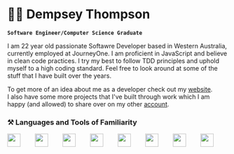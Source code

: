 # 👨‍💻 Dempsey Thompson 

**`Software Engineer/Computer Science Graduate`**

<!-- Bio -->
I am 22 year old passionate Softawre Developer based in Western Australia, currently employed at JourneyOne. I am proficient in JavaScript and believe in clean code practices. I try my best to follow TDD principles and uphold myself to a high coding standard. Feel free to look around at some of the stuff that I have built over the years.

To get more of an idea about me as a developer check out my [website](https://www.d-sons.com/).  
I also have some more projects that I've built through work which I am happy (and allowed) to share over on my other [account](https://github.com/dempseyt).
<!-- Development Tool and Language Icons -->
### ⚒️ Languages and Tools of Familiarity
<img align="left" style="padding-right:30px; width:30px; height:30px;" src="https://imgs.search.brave.com/hal1PgQLBcgo3zcQQYtiz_ydmTsNkJXQp0CWmPklOc4/rs:fit:860:0:0:0/g:ce/aHR0cHM6Ly9zdGF0/aWMtMDAuaWNvbmR1/Y2suY29tL2Fzc2V0/cy4wMC9qYXZhc2Ny/aXB0LWpzLWljb24t/NTEyeDUxMi1xM2ln/d2xuNi5wbmc"/>
<img align="left" style="padding-right:30px; width:30px; height:30px;" src="https://imgs.search.brave.com/MD4jvIqyGS1_OGlLM9kgOJLw1Yd0ShQwj3kYsbtgW1Q/rs:fit:860:0:0:0/g:ce/aHR0cHM6Ly9zdGF0/aWMtMDAuaWNvbmR1/Y2suY29tL2Fzc2V0/cy4wMC90eXBlc2Ny/aXB0LWljb24taWNv/bi01MTJ4NTEyLXlo/MHl1M3RhLnBuZw"/>
<img align="left" style="padding-right:30px; width:30px; height:30px;" src="https://upload.wikimedia.org/wikipedia/commons/thumb/a/a7/React-icon.svg/2300px-React-icon.svg.png"/>
<img align="left" style="padding-right:30px; width:30px; height:30px;" src="https://imgs.search.brave.com/CfgR-acI4VmrQjeAjP2B-GUnlRxxA7gE6NE31afksik/rs:fit:860:0:0:0/g:ce/aHR0cHM6Ly9hc3Nl/dHMuc3RpY2twbmcu/Y29tL2ltYWdlcy81/ODQ4MzA5YmNlZjEw/MTRjMGI1ZTRhOWEu/cG5n"/>
<img align="left" style="padding-right:30px; width:30px; height:30px;" src="https://imgs.search.brave.com/eyr0SJnljR8jkHj9vJTdU0dx9FObWtxviui2GtJAvl4/rs:fit:860:0:0:0/g:ce/aHR0cHM6Ly9zdHls/ZXMucmVkZGl0bWVk/aWEuY29tL3Q1XzJx/aDM1L3N0eWxlcy9j/b21tdW5pdHlJY29u/X2Zjbjh4eHY5N3Vp/MTEucG5n"/>
<img align="left" style="padding-right:30px; width:30px; height:30px;" src="https://imgs.search.brave.com/7tOkuSADZSvs22p8AUqtMA8U-MXbwUOnMdcZYogTAuk/rs:fit:860:0:0:0/g:ce/aHR0cHM6Ly9zdGF0/aWMtMDAuaWNvbmR1/Y2suY29tL2Fzc2V0/cy4wMC9iYXNoLWlj/b24tMjI0eDI1Ni1x/bzRhN2V4Ni5wbmc"/>
<img align="left" style="padding-right:30px; width:30px; height:30px;" src="https://imgs.search.brave.com/uBUr9BZK3jBX-im5HyUDdiwOTfmhAPRK2X04aJVnbGk/rs:fit:860:0:0:0/g:ce/aHR0cHM6Ly9kMjlm/aHB3MDY5Y3R0Mi5j/bG91ZGZyb250Lm5l/dC9pY29uL2ltYWdl/LzM4NzcxL3ByZXZp/ZXcuc3Zn"/>
<img align="left" style="padding-right:30px; width:30px; height:30px;" src="https://imgs.search.brave.com/Ac_X7ir_ddS8x291FI47WNRmp1Ss9wKVp-ivurt7x3w/rs:fit:860:0:0:0/g:ce/aHR0cHM6Ly9zdGF0/aWMtMDAuaWNvbmR1/Y2suY29tL2Fzc2V0/cy4wMC9hd3MtaWNv/bi01MTJ4NTEyLTR2/MmY1NWZuLnBuZw"/>
